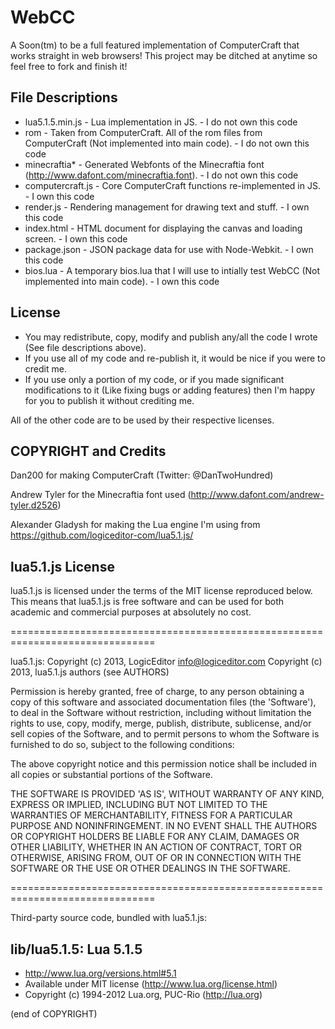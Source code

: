 WebCC
=====

A Soon(tm) to be a full featured implementation of ComputerCraft that works straight in web browsers!
This project may be ditched at anytime so feel free to fork and finish it!

File Descriptions
----
* lua5.1.5.min.js - Lua implementation in JS. - I do not own this code
* rom - Taken from ComputerCraft. All of the rom files from ComputerCraft (Not implemented into main code). - I do not own this code
* minecraftia* - Generated Webfonts of the Minecraftia font (http://www.dafont.com/minecraftia.font). - I do not own this code
* computercraft.js - Core ComputerCraft functions re-implemented in JS. - I own this code
* render.js - Rendering management for drawing text and stuff. - I own this code
* index.html - HTML document for displaying the canvas and loading screen. - I own this code
* package.json - JSON package data for use with Node-Webkit. - I own this code
* bios.lua - A temporary bios.lua that I will use to intially test WebCC (Not implemented into main code). - I own this code


License
----
* You may redistribute, copy, modify and publish any/all the code I wrote (See file descriptions above).
* If you use all of my code and re-publish it, it would be nice if you were to credit me.
* If you use only a portion of my code, or if you made significant modifications to it (Like fixing bugs or adding features) then I'm happy for you to publish it without crediting me.

All of the other code are to be used by their respective licenses.

COPYRIGHT and Credits
----
Dan200 for making ComputerCraft (Twitter: @DanTwoHundred)

Andrew Tyler for the Minecraftia font used (http://www.dafont.com/andrew-tyler.d2526)

Alexander Gladysh for making the Lua engine I'm using from https://github.com/logiceditor-com/lua5.1.js/

lua5.1.js License
-----------------

lua5.1.js is licensed under the terms of the MIT license reproduced below.
This means that lua5.1.js is free software and can be used for both academic
and commercial purposes at absolutely no cost.

===============================================================================

lua5.1.js: Copyright (c) 2013, LogicEditor <info@logiceditor.com>
           Copyright (c) 2013, lua5.1.js authors (see AUTHORS)

Permission is hereby granted, free of charge, to any person obtaining a copy
of this software and associated documentation files (the 'Software'), to deal
in the Software without restriction, including without limitation the rights
to use, copy, modify, merge, publish, distribute, sublicense, and/or sell
copies of the Software, and to permit persons to whom the Software is
furnished to do so, subject to the following conditions:

The above copyright notice and this permission notice shall be included in
all copies or substantial portions of the Software.

THE SOFTWARE IS PROVIDED 'AS IS', WITHOUT WARRANTY OF ANY KIND, EXPRESS OR
IMPLIED, INCLUDING BUT NOT LIMITED TO THE WARRANTIES OF MERCHANTABILITY,
FITNESS FOR A PARTICULAR PURPOSE AND NONINFRINGEMENT.  IN NO EVENT SHALL THE
AUTHORS OR COPYRIGHT HOLDERS BE LIABLE FOR ANY CLAIM, DAMAGES OR OTHER
LIABILITY, WHETHER IN AN ACTION OF CONTRACT, TORT OR OTHERWISE, ARISING FROM,
OUT OF OR IN CONNECTION WITH THE SOFTWARE OR THE USE OR OTHER DEALINGS IN
THE SOFTWARE.

===============================================================================

Third-party source code, bundled with lua5.1.js:

lib/lua5.1.5: Lua 5.1.5
-----------------------

* http://www.lua.org/versions.html#5.1
* Available under MIT license (http://www.lua.org/license.html)
* Copyright (c) 1994-2012 Lua.org, PUC-Rio (http://lua.org)

(end of COPYRIGHT)
